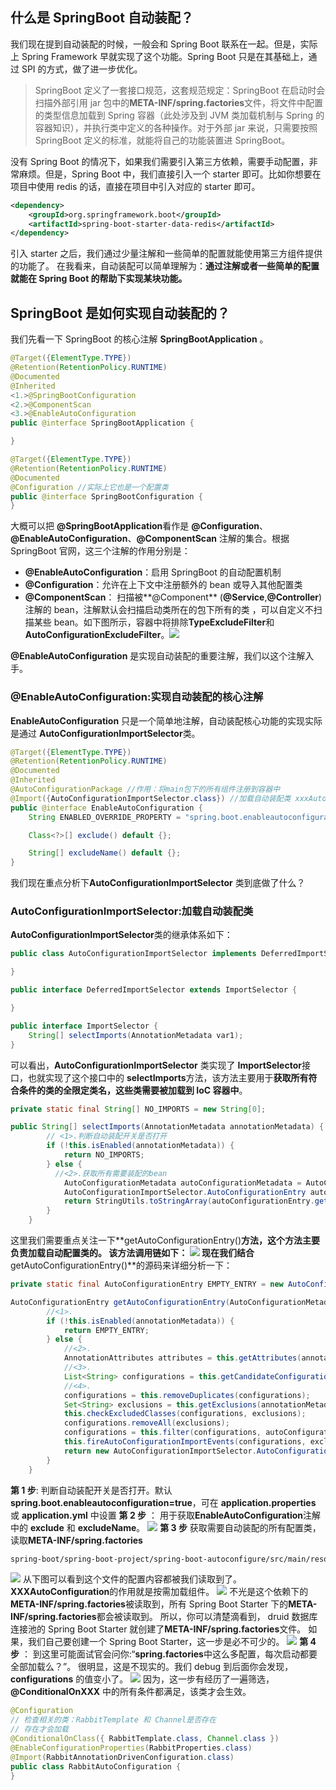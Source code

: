 ## 什么是 SpringBoot 自动装配？
我们现在提到自动装配的时候，一般会和 Spring Boot 联系在一起。但是，实际上 Spring Framework 早就实现了这个功能。Spring Boot 只是在其基础上，通过 SPI 的方式，做了进一步优化。
> SpringBoot 定义了一套接口规范，这套规范规定：SpringBoot 在启动时会扫描外部引用 jar 包中的**META-INF/spring.factories**文件，将文件中配置的类型信息加载到 Spring 容器（此处涉及到 JVM 类加载机制与 Spring 的容器知识），并执行类中定义的各种操作。对于外部 jar 来说，只需要按照 SpringBoot 定义的标准，就能将自己的功能装置进 SpringBoot。

没有 Spring Boot 的情况下，如果我们需要引入第三方依赖，需要手动配置，非常麻烦。但是，Spring Boot 中，我们直接引入一个 starter 即可。比如你想要在项目中使用 redis 的话，直接在项目中引入对应的 starter 即可。
```xml
<dependency>
    <groupId>org.springframework.boot</groupId>
    <artifactId>spring-boot-starter-data-redis</artifactId>
</dependency>
```
引入 starter 之后，我们通过少量注解和一些简单的配置就能使用第三方组件提供的功能了。
在我看来，自动装配可以简单理解为：**通过注解或者一些简单的配置就能在 Spring Boot 的帮助下实现某块功能。**
## SpringBoot 是如何实现自动装配的？
我们先看一下 SpringBoot 的核心注解 **SpringBootApplication** 。
```java
@Target({ElementType.TYPE})
@Retention(RetentionPolicy.RUNTIME)
@Documented
@Inherited
<1.>@SpringBootConfiguration
<2.>@ComponentScan
<3.>@EnableAutoConfiguration
public @interface SpringBootApplication {

}

@Target({ElementType.TYPE})
@Retention(RetentionPolicy.RUNTIME)
@Documented
@Configuration //实际上它也是一个配置类
public @interface SpringBootConfiguration {
}
```
大概可以把 **@SpringBootApplication**看作是 **@Configuration**、**@EnableAutoConfiguration**、**@ComponentScan** 注解的集合。根据 SpringBoot 官网，这三个注解的作用分别是：

- **@EnableAutoConfiguration**：启用 SpringBoot 的自动配置机制
- **@Configuration**：允许在上下文中注册额外的 bean 或导入其他配置类
- **@ComponentScan**： 扫描被**@Component** (**@Service**,**@Controller**)注解的 bean，注解默认会扫描启动类所在的包下所有的类 ，可以自定义不扫描某些 bean。如下图所示，容器中将排除**TypeExcludeFilter**和**AutoConfigurationExcludeFilter**。[![](https://raw.githubusercontent.com/danmuking/image/main/45d26d94f5e8763764a7310b2c4239a3.png)](https://p3-juejin.byteimg.com/tos-cn-i-k3u1fbpfcp/bcc73490afbe4c6ba62acde6a94ffdfd~tplv-k3u1fbpfcp-watermark.image)

**@EnableAutoConfiguration** 是实现自动装配的重要注解，我们以这个注解入手。
### @EnableAutoConfiguration:实现自动装配的核心注解
**EnableAutoConfiguration** 只是一个简单地注解，自动装配核心功能的实现实际是通过 **AutoConfigurationImportSelector**类。
```java
@Target({ElementType.TYPE})
@Retention(RetentionPolicy.RUNTIME)
@Documented
@Inherited
@AutoConfigurationPackage //作用：将main包下的所有组件注册到容器中
@Import({AutoConfigurationImportSelector.class}) //加载自动装配类 xxxAutoconfiguration
public @interface EnableAutoConfiguration {
    String ENABLED_OVERRIDE_PROPERTY = "spring.boot.enableautoconfiguration";

    Class<?>[] exclude() default {};

    String[] excludeName() default {};
}
```
我们现在重点分析下**AutoConfigurationImportSelector** 类到底做了什么？
### AutoConfigurationImportSelector:加载自动装配类
**AutoConfigurationImportSelector**类的继承体系如下：
```java
public class AutoConfigurationImportSelector implements DeferredImportSelector, BeanClassLoaderAware, ResourceLoaderAware, BeanFactoryAware, EnvironmentAware, Ordered {

}

public interface DeferredImportSelector extends ImportSelector {

}

public interface ImportSelector {
    String[] selectImports(AnnotationMetadata var1);
}
```
可以看出，**AutoConfigurationImportSelector** 类实现了 **ImportSelector**接口，也就实现了这个接口中的 **selectImports**方法，该方法主要用于**获取所有符合条件的类的全限定类名，这些类需要被加载到 IoC 容器中**。
```java
private static final String[] NO_IMPORTS = new String[0];

public String[] selectImports(AnnotationMetadata annotationMetadata) {
        // <1>.判断自动装配开关是否打开
        if (!this.isEnabled(annotationMetadata)) {
            return NO_IMPORTS;
        } else {
          //<2>.获取所有需要装配的bean
            AutoConfigurationMetadata autoConfigurationMetadata = AutoConfigurationMetadataLoader.loadMetadata(this.beanClassLoader);
            AutoConfigurationImportSelector.AutoConfigurationEntry autoConfigurationEntry = this.getAutoConfigurationEntry(autoConfigurationMetadata, annotationMetadata);
            return StringUtils.toStringArray(autoConfigurationEntry.getConfigurations());
        }
    }
```
这里我们需要重点关注一下**getAutoConfigurationEntry()**方法，这个方法主要负责加载自动配置类的。
该方法调用链如下：
[![](https://raw.githubusercontent.com/danmuking/image/main/410aa0a9d66a4df6f0dd368578a16b8f.png)](https://p6-juejin.byteimg.com/tos-cn-i-k3u1fbpfcp/3c1200712655443ca4b38500d615bb70~tplv-k3u1fbpfcp-watermark.image)
现在我们结合**getAutoConfigurationEntry()**的源码来详细分析一下：
```java
private static final AutoConfigurationEntry EMPTY_ENTRY = new AutoConfigurationEntry();

AutoConfigurationEntry getAutoConfigurationEntry(AutoConfigurationMetadata autoConfigurationMetadata, AnnotationMetadata annotationMetadata) {
        //<1>.
        if (!this.isEnabled(annotationMetadata)) {
            return EMPTY_ENTRY;
        } else {
            //<2>.
            AnnotationAttributes attributes = this.getAttributes(annotationMetadata);
            //<3>.
            List<String> configurations = this.getCandidateConfigurations(annotationMetadata, attributes);
            //<4>.
            configurations = this.removeDuplicates(configurations);
            Set<String> exclusions = this.getExclusions(annotationMetadata, attributes);
            this.checkExcludedClasses(configurations, exclusions);
            configurations.removeAll(exclusions);
            configurations = this.filter(configurations, autoConfigurationMetadata);
            this.fireAutoConfigurationImportEvents(configurations, exclusions);
            return new AutoConfigurationImportSelector.AutoConfigurationEntry(configurations, exclusions);
        }
    }
```
**第 1 步**:
判断自动装配开关是否打开。默认**spring.boot.enableautoconfiguration=true**，可在 **application.properties** 或 **application.yml** 中设置
**第 2 步** ：
用于获取**EnableAutoConfiguration**注解中的 **exclude** 和 **excludeName**。
[![](https://raw.githubusercontent.com/danmuking/image/main/3414880600f562f1ad987d15078b3057.png)](https://p3-juejin.byteimg.com/tos-cn-i-k3u1fbpfcp/3d6ec93bbda1453aa08c52b49516c05a~tplv-k3u1fbpfcp-zoom-1.image)
**第 3 步**
获取需要自动装配的所有配置类，读取**META-INF/spring.factories**
```bash
spring-boot/spring-boot-project/spring-boot-autoconfigure/src/main/resources/META-INF/spring.factories
```
[![](https://raw.githubusercontent.com/danmuking/image/main/24c508db528fec3424789a22ff80f470.png)](https://p6-juejin.byteimg.com/tos-cn-i-k3u1fbpfcp/58c51920efea4757aa1ec29c6d5f9e36~tplv-k3u1fbpfcp-watermark.image)
从下图可以看到这个文件的配置内容都被我们读取到了。**XXXAutoConfiguration**的作用就是按需加载组件。
[![](https://raw.githubusercontent.com/danmuking/image/main/56f235cb0e12bd6f36822bf881895347.png)](https://p3-juejin.byteimg.com/tos-cn-i-k3u1fbpfcp/94d6e1a060ac41db97043e1758789026~tplv-k3u1fbpfcp-watermark.image)
不光是这个依赖下的**META-INF/spring.factories**被读取到，所有 Spring Boot Starter 下的**META-INF/spring.factories**都会被读取到。
所以，你可以清楚滴看到， druid 数据库连接池的 Spring Boot Starter 就创建了**META-INF/spring.factories**文件。
如果，我们自己要创建一个 Spring Boot Starter，这一步是必不可少的。
[![](https://raw.githubusercontent.com/danmuking/image/main/c249ae0966752e3840e8ea00f5333c7a.png)](https://p1-juejin.byteimg.com/tos-cn-i-k3u1fbpfcp/68fa66aeee474b0385f94d23bcfe1745~tplv-k3u1fbpfcp-watermark.image)
**第 4 步** ：
到这里可能面试官会问你:“**spring.factories**中这么多配置，每次启动都要全部加载么？”。
很明显，这是不现实的。我们 debug 到后面你会发现，**configurations** 的值变小了。
[![](https://raw.githubusercontent.com/danmuking/image/main/61860ecc5244c249c12c7efd051942b1.png)](https://p6-juejin.byteimg.com/tos-cn-i-k3u1fbpfcp/267f8231ae2e48d982154140af6437b0~tplv-k3u1fbpfcp-watermark.image)
因为，这一步有经历了一遍筛选，**@ConditionalOnXXX** 中的所有条件都满足，该类才会生效。
```java
@Configuration
// 检查相关的类：RabbitTemplate 和 Channel是否存在
// 存在才会加载
@ConditionalOnClass({ RabbitTemplate.class, Channel.class })
@EnableConfigurationProperties(RabbitProperties.class)
@Import(RabbitAnnotationDrivenConfiguration.class)
public class RabbitAutoConfiguration {
}
```
